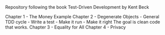 Repository following the book Test-Driven Development by Kent Beck

Chapter 1 - The Money Example
Chapter 2 - Degenerate Objects
    - General TDD cycle 
        - Write a test
        - Make it run
        - Make it right
    The goal is clean code that works.
Chapter 3 - Equality for All
Chapter 4 - Privacy